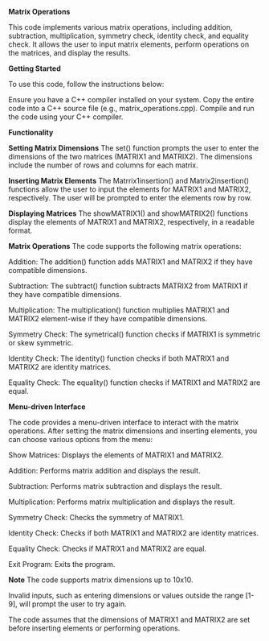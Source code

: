 **Matrix Operations**

This code implements various matrix operations, including addition, subtraction, multiplication, symmetry check, identity check, and equality check. It allows the user to input matrix elements, perform operations on the matrices, and display the results.

**Getting Started**

To use this code, follow the instructions below:

Ensure you have a C++ compiler installed on your system.
Copy the entire code into a C++ source file (e.g., matrix_operations.cpp).
Compile and run the code using your C++ compiler.

**Functionality**

**Setting Matrix Dimensions**
The set() function prompts the user to enter the dimensions of the two matrices (MATRIX1 and MATRIX2). The dimensions include the number of rows and columns for each matrix.

**Inserting Matrix Elements**
The Matrrix1insertion() and Matrix2insertion() functions allow the user to input the elements for MATRIX1 and MATRIX2, respectively. The user will be prompted to enter the elements row by row.

**Displaying Matrices**
The showMATRIX1() and showMATRIX2() functions display the elements of MATRIX1 and MATRIX2, respectively, in a readable format.

**Matrix Operations**
The code supports the following matrix operations:

Addition: The addition() function adds MATRIX1 and MATRIX2 if they have compatible dimensions.

Subtraction: The subtract() function subtracts MATRIX2 from MATRIX1 if they have compatible dimensions.

Multiplication: The multiplication() function multiplies MATRIX1 and MATRIX2 element-wise if they have compatible dimensions.

Symmetry Check: The symetrical() function checks if MATRIX1 is symmetric or skew symmetric.

Identity Check: The identity() function checks if both MATRIX1 and MATRIX2 are identity matrices.

Equality Check: The equality() function checks if MATRIX1 and MATRIX2 are equal.

**Menu-driven Interface**

The code provides a menu-driven interface to interact with the matrix operations. After setting the matrix dimensions and inserting elements, you can choose various options from the menu:

Show Matrices: Displays the elements of MATRIX1 and MATRIX2.

Addition: Performs matrix addition and displays the result.

Subtraction: Performs matrix subtraction and displays the result.

Multiplication: Performs matrix multiplication and displays the result.

Symmetry Check: Checks the symmetry of MATRIX1.

Identity Check: Checks if both MATRIX1 and MATRIX2 are identity matrices.

Equality Check: Checks if MATRIX1 and MATRIX2 are equal.

Exit Program: Exits the program.

**Note**
The code supports matrix dimensions up to 10x10.

Invalid inputs, such as entering dimensions or values outside the range [1-9], will prompt the user to try again.

The code assumes that the dimensions of MATRIX1 and MATRIX2 are set before inserting elements or performing operations.
